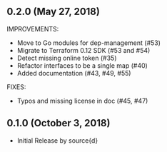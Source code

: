 ## 0.2.0 (May 27, 2018)

IMPROVEMENTS:

* Move to Go modules for dep-management (#53)
* Migrate to Terraform 0.12 SDK (#53 and #54)
* Detect missing online token (#35)
* Refactor interfaces to be a single map (#40)
* Added documentation (#43, #49, #55)

FIXES:

* Typos and missing license in doc (#45, #47)

## 0.1.0 (October 3, 2018)

- Initial Release by source{d}
